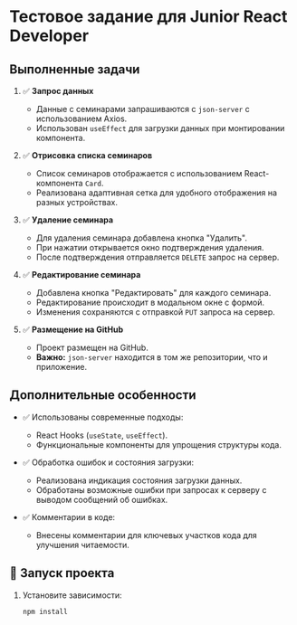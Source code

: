 # Тестовое задание для Junior React Developer

## Выполненные задачи

1. ✅ **Запрос данных**
   - Данные с семинарами запрашиваются с `json-server` с использованием Axios.
   - Использован `useEffect` для загрузки данных при монтировании компонента.

2. ✅ **Отрисовка списка семинаров**
   - Список семинаров отображается с использованием React-компонента `Card`.
   - Реализована адаптивная сетка для удобного отображения на разных устройствах.

3. ✅ **Удаление семинара**
   - Для удаления семинара добавлена кнопка "Удалить".
   - При нажатии открывается окно подтверждения удаления.
   - После подтверждения отправляется `DELETE` запрос на сервер.

4. ✅ **Редактирование семинара**
   - Добавлена кнопка "Редактировать" для каждого семинара.
   - Редактирование происходит в модальном окне с формой.
   - Изменения сохраняются с отправкой `PUT` запроса на сервер.

5. ✅ **Размещение на GitHub**
   - Проект размещен на GitHub.
   - **Важно:** `json-server` находится в том же репозитории, что и приложение.

## Дополнительные особенности

- ✅ Использованы современные подходы:
  - React Hooks (`useState`, `useEffect`).
  - Функциональные компоненты для упрощения структуры кода.

- ✅ Обработка ошибок и состояния загрузки:
  - Реализована индикация состояния загрузки данных.
  - Обработаны возможные ошибки при запросах к серверу с выводом сообщений об ошибках.

- ✅ Комментарии в коде:
  - Внесены комментарии для ключевых участков кода для улучшения читаемости.

## 🚀 Запуск проекта

1. Установите зависимости:
   ```bash
   npm install